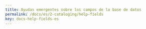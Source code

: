 ```yaml
---
title: Ayudas emergentes sobre los campos de la base de datos
permalink: /docs/es/2-cataloging/help-fields
key: docs-help-fields-es
---
```

